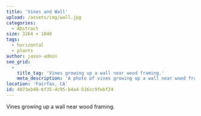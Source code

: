 ```yaml
---
title: 'Vines and Wall'
upload: /assets/img/wall.jpg
categories:
  - Abstract
size: 3264 × 1840
tags:
  - horizontal
  - plants
author: jason-admin
seo_grid:
  -
    title_tag: 'Vines growing up a wall near wood framing.'
    meta_description: 'A photo of vines growing up a wall near wood framing.'
location: 'Fairfax, CA'
id: 4873eb48-6f35-4c95-b4a4-516cc9febf24
---
```

Vines growing up a wall near wood framing.